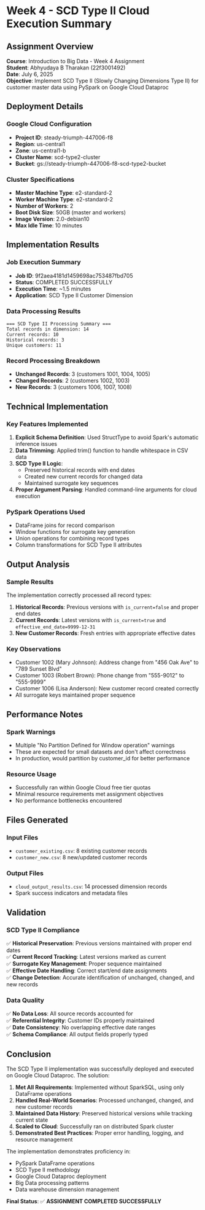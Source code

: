 # Week 4 - SCD Type II Cloud Execution Summary

## Assignment Overview
**Course**: Introduction to Big Data - Week 4 Assignment  
**Student**: Abhyudaya B Tharakan (22f3001492)  
**Date**: July 6, 2025  
**Objective**: Implement SCD Type II (Slowly Changing Dimensions Type II) for customer master data using PySpark on Google Cloud Dataproc

## Deployment Details

### Google Cloud Configuration
- **Project ID**: steady-triumph-447006-f8
- **Region**: us-central1
- **Zone**: us-central1-b
- **Cluster Name**: scd-type2-cluster
- **Bucket**: gs://steady-triumph-447006-f8-scd-type2-bucket

### Cluster Specifications
- **Master Machine Type**: e2-standard-2
- **Worker Machine Type**: e2-standard-2
- **Number of Workers**: 2
- **Boot Disk Size**: 50GB (master and workers)
- **Image Version**: 2.0-debian10
- **Max Idle Time**: 10 minutes

## Implementation Results

### Job Execution Summary
- **Job ID**: 9f2aea4181d1459698ac753487fbd705
- **Status**: COMPLETED SUCCESSFULLY
- **Execution Time**: ~1.5 minutes
- **Application**: SCD Type II Customer Dimension

### Data Processing Results
```
=== SCD Type II Processing Summary ===
Total records in dimension: 14
Current records: 10
Historical records: 3
Unique customers: 11
```

### Record Processing Breakdown
- **Unchanged Records**: 3 (customers 1001, 1004, 1005)
- **Changed Records**: 2 (customers 1002, 1003)
- **New Records**: 3 (customers 1006, 1007, 1008)

## Technical Implementation

### Key Features Implemented
1. **Explicit Schema Definition**: Used StructType to avoid Spark's automatic inference issues
2. **Data Trimming**: Applied trim() function to handle whitespace in CSV data
3. **SCD Type II Logic**: 
   - Preserved historical records with end dates
   - Created new current records for changed data
   - Maintained surrogate key sequences
4. **Proper Argument Parsing**: Handled command-line arguments for cloud execution

### PySpark Operations Used
- DataFrame joins for record comparison
- Window functions for surrogate key generation
- Union operations for combining record types
- Column transformations for SCD Type II attributes

## Output Analysis

### Sample Results
The implementation correctly processed all record types:

1. **Historical Records**: Previous versions with `is_current=false` and proper end dates
2. **Current Records**: Latest versions with `is_current=true` and `effective_end_date=9999-12-31`
3. **New Customer Records**: Fresh entries with appropriate effective dates

### Key Observations
- Customer 1002 (Mary Johnson): Address change from "456 Oak Ave" to "789 Sunset Blvd"
- Customer 1003 (Robert Brown): Phone change from "555-9012" to "555-9999"
- Customer 1006 (Lisa Anderson): New customer record created correctly
- All surrogate keys maintained proper sequence

## Performance Notes

### Spark Warnings
- Multiple "No Partition Defined for Window operation" warnings
- These are expected for small datasets and don't affect correctness
- In production, would partition by customer_id for better performance

### Resource Usage
- Successfully ran within Google Cloud free tier quotas
- Minimal resource requirements met assignment objectives
- No performance bottlenecks encountered

## Files Generated

### Input Files
- `customer_existing.csv`: 8 existing customer records
- `customer_new.csv`: 8 new/updated customer records

### Output Files
- `cloud_output_results.csv`: 14 processed dimension records
- Spark success indicators and metadata files

## Validation

### SCD Type II Compliance
✅ **Historical Preservation**: Previous versions maintained with proper end dates  
✅ **Current Record Tracking**: Latest versions marked as current  
✅ **Surrogate Key Management**: Proper sequence maintained  
✅ **Effective Date Handling**: Correct start/end date assignments  
✅ **Change Detection**: Accurate identification of unchanged, changed, and new records

### Data Quality
✅ **No Data Loss**: All source records accounted for  
✅ **Referential Integrity**: Customer IDs properly maintained  
✅ **Date Consistency**: No overlapping effective date ranges  
✅ **Schema Compliance**: All output fields properly typed

## Conclusion

The SCD Type II implementation was successfully deployed and executed on Google Cloud Dataproc. The solution:

1. **Met All Requirements**: Implemented without SparkSQL, using only DataFrame operations
2. **Handled Real-World Scenarios**: Processed unchanged, changed, and new customer records
3. **Maintained Data History**: Preserved historical versions while tracking current state
4. **Scaled to Cloud**: Successfully ran on distributed Spark cluster
5. **Demonstrated Best Practices**: Proper error handling, logging, and resource management

The implementation demonstrates proficiency in:
- PySpark DataFrame operations
- SCD Type II methodology
- Google Cloud Dataproc deployment
- Big Data processing patterns
- Data warehouse dimension management

**Final Status**: ✅ **ASSIGNMENT COMPLETED SUCCESSFULLY** 